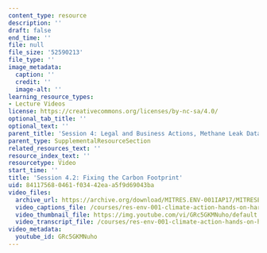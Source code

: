 ```yaml
---
content_type: resource
description: ''
draft: false
end_time: ''
file: null
file_size: '52590213'
file_type: ''
image_metadata:
  caption: ''
  credit: ''
  image-alt: ''
learning_resource_types:
- Lecture Videos
license: https://creativecommons.org/licenses/by-nc-sa/4.0/
optional_tab_title: ''
optional_text: ''
parent_title: 'Session 4: Legal and Business Actions, Methane Leak Data Debrief'
parent_type: SupplementalResourceSection
related_resources_text: ''
resource_index_text: ''
resourcetype: Video
start_time: ''
title: 'Session 4.2: Fixing the Carbon Footprint'
uid: 84117568-0461-f034-42ea-a5f9d69043ba
video_files:
  archive_url: https://archive.org/download/MITRES.ENV-001IAP17/MITRESENV_001IAP17_4-2_Greenometry_300k.mp4
  video_captions_file: /courses/res-env-001-climate-action-hands-on-harnessing-science-with-communities-to-cut-carbon-january-iap-2017/2ad7a9756c2a51a38bd404754db9d5e1_GRc5GKMNuho.vtt
  video_thumbnail_file: https://img.youtube.com/vi/GRc5GKMNuho/default.jpg
  video_transcript_file: /courses/res-env-001-climate-action-hands-on-harnessing-science-with-communities-to-cut-carbon-january-iap-2017/97b3f2a38d4d1975c52db79903294d73_GRc5GKMNuho.pdf
video_metadata:
  youtube_id: GRc5GKMNuho
---
```

